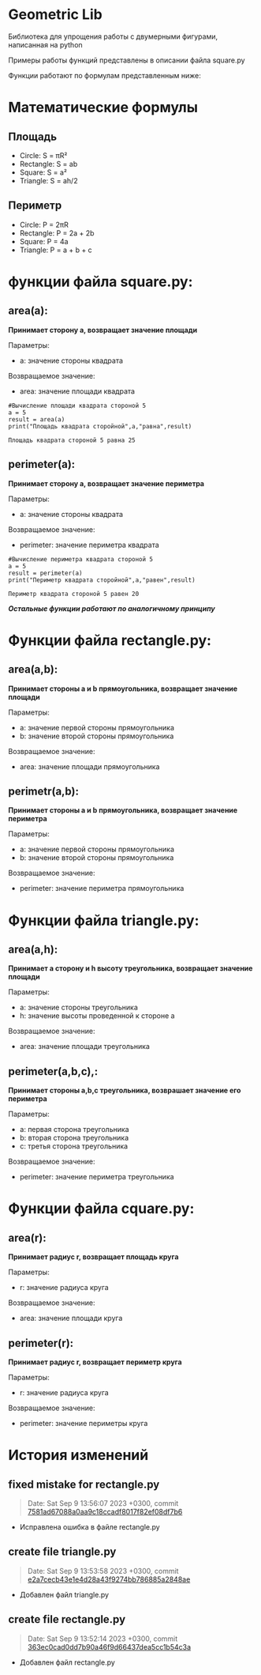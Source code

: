 # **Geometric Lib**
Библиотека для упрощения работы с двумерными фигурами, написанная на python

Примеры работы функций представлены в описании файла square.py

Функции работают по формулам представленным ниже:
# Математические формулы
## Площадь
- Circle: S = πR²
- Rectangle: S = ab
- Square: S = a²
- Triangle: S = ah/2

## Периметр
- Circle: P = 2πR
- Rectangle: P = 2a + 2b
- Square: P = 4a
- Triangle: P = a + b + c
# функции файла square.py:
## area(a):
**Принимает сторону а, возвращает значение площади**

Параметры:
- a: значение стороны квадрата

Возвращаемое значение:
- area: значение площади квадрата
```
#Вычисление площади квадрата стороной 5
a = 5
result = area(a)
print("Площадь квадрата сторойной",a,"равна",result)
```
```
Площадь квадрата стороной 5 равна 25
```
## perimeter(a):
**Принимает сторону a, возвращает значение периметра**

Параметры:
- a: значение стороны квадрата

Возвращаемое значение:
- perimeter: значение периметра квадрата
```
#Вычисление периметра квадрата стороной 5
a = 5
result = perimeter(a)
print("Периметр квадрата сторойной",a,"равен",result)
```
```
Периметр квадрата стороной 5 равен 20
```
***Остальные функции работают по аналогичному принципу***
# Функции файла rectangle.py:
## area(a,b):
**Принимает стороны a и b прямоугольника, возвращает значение площади**

Параметры:
- a: значение первой стороны прямоугольника
- b: значение второй стороны прямоугольника

Возвращаемое значение:
- area: значение площади прямоугольника
## perimetr(a,b):
**Принимает стороны a и b прямоугольника, возвращает значение периметра**

Параметры:
- a: значение первой стороны прямоугольника
- b: значение второй стороны прямоугольника

Возвращаемое значение:
- perimeter: значение периметра прямоугольника
# Функции файла triangle.py:
## area(a,h):
**Принимает a сторону и h высоту треугольника, возвращает значение площади**

Параметры:
- a: значение стороны треугольника
- h: значение высоты проведенной к стороне a

Возвращаемое значение:
- area: значение площади треугольника
## perimeter(a,b,c),:
**Принимает стороны a,b,c треугольника, возврашает значение его периметра**

Параметры:
- a: первая сторона треугольника
- b: вторая сторона треугольника
- c: третья сторона треугольника

Возвращаемое значение:
- perimeter: значение периметра треугольника
# Функции файла cquare.py:
## area(r):
**Принимает радиус r, возвращает площадь круга**

Параметры:
- r: значение радиуса круга

Возвращаемое значение:
- area: значение площади круга

## perimeter(r):
**Принимает радиус r, возвращает периметр круга**

Параметры:
- r: значение радиуса круга

Возвращаемое значение:
- perimeter: значение периметры круга

# История изменений

## fixed mistake for rectangle.py
> Date:   Sat Sep 9 13:56:07 2023 +0300, commit [7581ad67088a0aa9c18ccadf8017f82ef08df7b6](https://github.com/TFS11/geometric_lib/commit/7581ad67088a0aa9c18ccadf8017f82ef08df7b6)
- Исправлена ошибка в файле rectangle.py
## create file triangle.py 
>Date:   Sat Sep 9 13:53:58 2023 +0300, commit [e2a7cecb43e1e4d28a43f9274bb786885a2848ae](https://github.com/TFS11/geometric_lib/commit/e2a7cecb43e1e4d28a43f9274bb786885a2848ae)
- Добавлен файл triangle.py
## create file rectangle.py
>Date:   Sat Sep 9 13:52:14 2023 +0300, commit [363ec0cad0dd7b90a46f9d66437dea5cc1b54c3a](https://github.com/TFS11/geometric_lib/commit/363ec0cad0dd7b90a46f9d66437dea5cc1b54c3a)
- Добавлен файл rectangle.py


